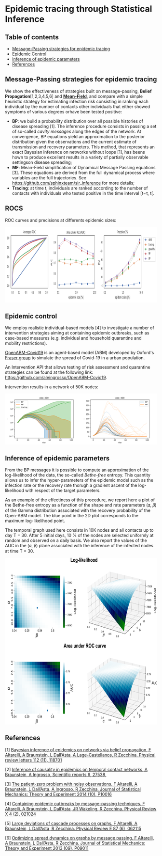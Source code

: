 # Epidemic tracing through Statistical Inference


## Table of contents
* [Message-Passing strategies for epidemic tracing](#message-passing-strategies-for-epidemic-tracing)
* [Epidemic Control](#epidemic-control)
* [Inference of epidemic parameters](#inference-of-epidemic-parameters)
* [References](references)

## Message-Passing strategies for epidemic tracing

We show the effectiveness of strategies built on message-passing, **Belief Propagation**\[1,2,3,4,5,6\] and [**Mean-Field**](https://github.com/sphinxteam/sir_inference), and compare with a simple heuristic strategy for estimating infection risk consisting in ranking each individual by the number of contacts other individuals that either showed symptoms of various degrees orhave been tested positive:

* **BP**: we build a probability distribution over all possible histories of disease spreading \[1\]. The inference procedure consists in passing a set of so-called *cavity messages* along the edges of the network. At convergence, BP equations yield an approximation to the posterior distribution given the observations and the current estimate of transmission and recovery parameters. This method, that represents an exact Bayesian inference on networks without loops \[1\], has beens hown to produce excellent results in a variety of partially observable settingson disease spreading;
* **MF**: Mean-Field simplification of Dynamical Message Passing equations \[3\]. These equations are derived from the full dynamical process where variables are the full trajectories. See https://github.com/sphinxteam/sir_inference for more details;
* **Tracing**: at time t, individuals are ranked according to the number of contacts with individuals who tested positive in the time interval \[t−τ, t\[.

## ROCS
ROC curves and precisions at differents epidemic sizes:

<p align="center">
  <img src="./figs/roc_.png" width="800" height="250">
</p>

[comment]: # "Averaged ROC area at different epidemic size, changing app adoptions (100\%,66\%, 62\%, 55\%)"

[comment]: # "![](./figs/auc.gif)"

## Epidemic control

We employ realistic individual-based models [4] to investigate a number of intervention strategies aiming at containing epidemic outbreaks, such as case-based measures (e.g. individual and household quarantine and mobility restrictions).  

[OpenABM-Covid19](https://github.com/BDI-pathogens/OpenABM-Covid19) is an agent-based model (ABM) developed by Oxford's [Fraser group](https://www.coronavirus-fraser-group.org/) to simulate the spread of Covid-19 in a urban population.

An Intervention API that allows testing of risk assessment and quarantine strategies can be found at the following link: https://github.com/aleingrosso/OpenABM-Covid19.  

Intervention results in a network of 50K nodes:

![intervention_multiple_50K](figs/N50K_o400_linear_and_log.svg)


## Inference of epidemic parameters

From the BP messages it is possible to compute an approximation of the log-likelihood of the data, the so-called *Bethe-free* entropy. This quantity allows us to infer the hyper-parameters of the epidemic model such as the infection rate or the recovery rate thorugh a gradient ascent of the log-likelihood with respect of the target parameters. 

As an example of the effectiness of this procedure, we report here a plot of the Bethe-free entropy as a function of the shape and rate parameters (𝛼, 𝛽) of the Gamma distribution associated with the recovery probability of the Open-ABM model. The blue point in the 2D plot corresponds to the maximum log-likelihood point.

The temporal graph used here consists in 10K nodes and all contacts up to day T = 30. After 5 initial days, 10 % of the nodes are selected uniformly at random and observed on a daily basis. 
We also report the values of the AUC in the (𝛼, 𝛽) plane associated with the inference of the infected nodes at time T = 30.


<p align="center">
  <img src="figs/inference_parameters_openABM_gamma.png" width="700" height="550">
</p>


[comment]: # "![inference_auc_parameters_10K](figs/inference_parameters_openABM_gamma.png)"



## References

\[1\] [Bayesian inference of epidemics on networks via belief propagation, F Altarelli, A Braunstein, L Dall’Asta, A Lage-Castellanos, R Zecchina. Physical review letters 112 (11), 118701](https://journals.aps.org/prl/abstract/10.1103/PhysRevLett.112.118701)

\[2\] [Inference of causality in epidemics on temporal contact networks, A Braunstein, A Ingrosso, Scientific reports 6, 27538, ](https://www.nature.com/articles/srep27538)

\[3\] [The patient-zero problem with noisy observations. F Altarelli, A Braunstein, L Dall’Asta, A Ingrosso, R Zecchina. Journal of Statistical Mechanics: Theory and Experiment 2014 (10), P10016](https://iopscience.iop.org/article/10.1088/1742-5468/2014/10/P10016/meta)

\[4\] [Containing epidemic outbreaks by message-passing techniques. F Altarelli, A Braunstein, L Dall’Asta, JR Wakeling, R Zecchina. Physical Review X 4 (2), 021024](https://journals.aps.org/prx/abstract/10.1103/PhysRevX.4.021024)

\[5\] [Large deviations of cascade processes on graphs. F Altarelli, A Braunstein, L Dall’Asta, R Zecchina. Physical Review E 87 (6), 062115](https://journals.aps.org/pre/abstract/10.1103/PhysRevE.87.062115)

\[6\] [Optimizing spread dynamics on graphs by message passing. F Altarelli, A Braunstein, L Dall’Asta, R Zecchina. Journal of Statistical Mechanics: Theory and Experiment 2013 (09), P09011](https://iopscience.iop.org/article/10.1088/1742-5468/2013/09/P09011/meta)


